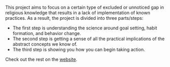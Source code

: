 This project aims to focus on a certain type of excluded or unnoticed gap in religious knowledge that results in a lack of implementation of known practices. As a result, the project is divided into three parts/steps:

- The first step is understanding the science around goal setting, habit formation, and behavior change.
- The second step is getting a sense of all the practical implications of the abstract concepts we know of.
- The third step is showing you how you can begin taking action.

Check out the rest on the [website](https://imed-ghomari.github.io/roadmap-to-janna/docs/sidebar1/Getting%20started).
